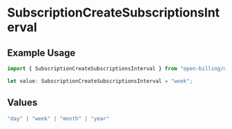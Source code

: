# SubscriptionCreateSubscriptionsInterval

## Example Usage

```typescript
import { SubscriptionCreateSubscriptionsInterval } from "open-billing/models/operations";

let value: SubscriptionCreateSubscriptionsInterval = "week";
```

## Values

```typescript
"day" | "week" | "month" | "year"
```